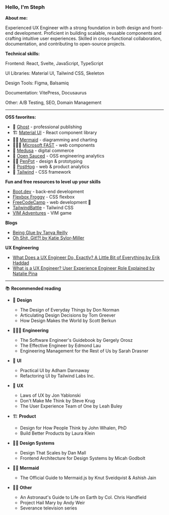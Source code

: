 ### Hello, I'm Steph

**About me:**

Experienced UX Engineer with a strong foundation in both design and front-end development. Proficient in building scalable, reusable components and crafting intuitive user experiences. Skilled in cross-functional collaboration, documentation, and contributing to open-source projects.

**Technical skills:**

Frontend: React, Svelte, JavaScript, TypeScript

UI Libraries: Material UI, Tailwind CSS, Skeleton

Design Tools: Figma, Balsamiq

Documentation: VitePress, Docusaurus

Other: A/B Testing, SEO, Domain Management

----

**OSS favorites:**

- 👻 [Ghost](https://ghost.org/about/) - professional publishing
- 🏗️ [Material UI](https://mui.com/material-ui/) -  React component library
- 🧜‍♀️ [Mermaid](https://mermaid.js.org/) - diagramming and charting
- 👩🏻‍💻 [Microsoft FAST](https://www.fast.design/) - web components
- 💟 [Medusa](https://medusajs.com/) - digital commerce
- 🍕 [Open Sauced](https://opensauced.pizza/) - OSS engineering analytics
- 💅🏻 [PenPot](https://penpot.app/) - design & prototyping
- 🦔 [PostHog](https://posthog.com/) - web & product analytics
- 🎨 [Tailwind](https://tailwindcss.com/) - CSS framework

**Fun and free resources to level up your skills**

- [Boot.dev](https://www.boot.dev) - back-end development
- [Flexbox Froggy](https://flexboxfroggy.com/) - CSS flexbox
- [FreeCodeCamp](https://www.freecodecamp.org/) - web development 🐐
- [TailwindBattle](https://www.tailwindbattle.com/daily) - Tailwind CSS
- [VIM Adventures](https://vim-adventures.com/) - VIM game

**Blogs**
- [Being Glue by Tanya Reilly](https://www.noidea.dog/glue)
- [Oh Shit, Git!?! by Katie Sylor-Miller](https://ohshitgit.com/)

**UX Engineering**
- [What Does a UX Engineer Do, Exactly? A Little Bit of Everything by Erik Haddad](https://medium.com/google-design/why-full-stack-developers-make-the-best-ux-engineers-1ddbff6c1739)
- [What is a UX Engineer? User Experience Engineer Role Explained by Natalie Pina](https://www.freecodecamp.org/news/what-is-a-ux-engineer/)

<hr />

📚 **Recommended reading**
    
- 🎨 **Design**
  - The Design of Everyday Things by Don Norman
  - Articulating Design Decisions by Tom Greever
  - How Design Makes the World by Scott Berkun
    
- 👩🏻‍💻 **Engineering**
  - The Software Engineer's Guidebook by Gergely Orosz
  - The Effective Engineer by Edmond Lau
  - Engineering Management for the Rest of Us by Sarah Drasner
 
- 💅 **UI**
  - Practical UI by Adham Dannaway
  - Refactoring UI by Tailwind Labs Inc. 
    
- 🩷 **UX**
  - Laws of UX by Jon Yablonski
  - Don't Make Me Think by Steve Krug
  - The User Experience Team of One by Leah Buley
    
- 🏗️ **Product**
  - Design for How People Think by John Whalen, PhD
  - Build Better Products by Laura Klein
    
- 👩‍🎨 **Design Systems**
  - Design That Scales by Dan Mall
  - Frontend Architecture for Design Systems by Micah Godbolt
 
- 🧜‍♀️ **Mermaid**
  - The Official Guide to Mermaid.js by Knut Sveidqvist & Ashish Jain
    
- 👩‍🚀 **Other**
  - An Astronaut's Guide to Life on Earth by Col. Chris Handfield
  - Project Hail Mary by Andy Weir
  - Severance television series

<!--
**huynhicode/huynhicode** is a ✨ _special_ ✨ repository because its `README.md` (this file) appears on your GitHub profile.

Here are some ideas to get you started:

- 🔭 I’m currently working on ...
- 🌱 I’m currently learning ...
- 👯 I’m looking to collaborate on ...
- 🤔 I’m looking for help with ...
- 💬 Ask me about ...
- 📫 How to reach me: ...
- 😄 Pronouns: ...
- ⚡ Fun fact: ...
-->
